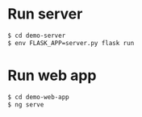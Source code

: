# Run server

```bash
$ cd demo-server
$ env FLASK_APP=server.py flask run
```

# Run web app

```bash
$ cd demo-web-app
$ ng serve
```
